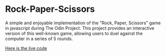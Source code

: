 # Rock-Paper-Scissors

A simple and enjoyable implementation of the "Rock, Paper, Scissors" game in javascript during The Odin Project.
This project provides an interactive version of this well-known game, allowing users to duel against the computer in a series of 5 rounds.

[Here is the live code](https://mihai1481.github.io/Rock-Paper-Scissors/)

